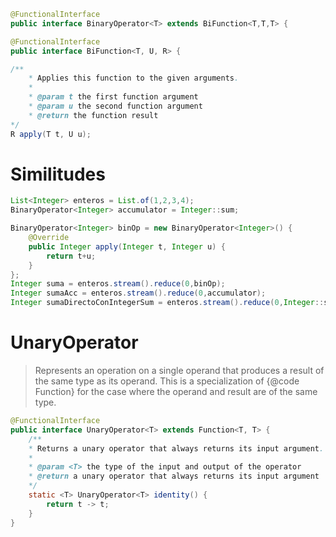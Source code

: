 ```java
@FunctionalInterface
public interface BinaryOperator<T> extends BiFunction<T,T,T> {

@FunctionalInterface
public interface BiFunction<T, U, R> {

/**
	* Applies this function to the given arguments.
	*
	* @param t the first function argument
	* @param u the second function argument
	* @return the function result
*/
R apply(T t, U u);
```

# Similitudes

```java
List<Integer> enteros = List.of(1,2,3,4);
BinaryOperator<Integer> accumulator = Integer::sum;

BinaryOperator<Integer> binOp = new BinaryOperator<Integer>() {
	@Override
	public Integer apply(Integer t, Integer u) {
		return t+u;
	}
};
Integer suma = enteros.stream().reduce(0,binOp);
Integer sumaAcc = enteros.stream().reduce(0,accumulator);
Integer sumaDirectoConIntegerSum = enteros.stream().reduce(0,Integer::sum);
```

# UnaryOperator

> Represents an operation on a single operand that produces a result of the same type as its operand. This is a specialization of {@code Function} for the case where the operand and result are of the same type.

```java
@FunctionalInterface
public interface UnaryOperator<T> extends Function<T, T> {
	/**
	* Returns a unary operator that always returns its input argument.
	*
	* @param <T> the type of the input and output of the operator
	* @return a unary operator that always returns its input argument
	*/
	static <T> UnaryOperator<T> identity() {
		return t -> t;
	}
}
```